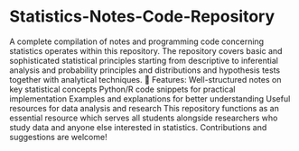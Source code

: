 # Statistics-Notes-Code-Repository
A complete compilation of notes and programming code concerning statistics operates within this repository. The repository covers basic and sophisticated statistical principles starting from descriptive to inferential analysis and probability principles and distributions and hypothesis tests together with analytical techniques.
📌 Features:
Well-structured notes on key statistical concepts
Python/R code snippets for practical implementation
Examples and explanations for better understanding
Useful resources for data analysis and research
This repository functions as an essential resource which serves all students alongside researchers who study data and anyone else interested in statistics. Contributions and suggestions are welcome!

